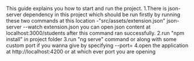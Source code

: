 This guide explains you how to start and run the project.
1.There is json-server dependency in this project which should be run firstly by running these two commands at this     location -"src/assets/extension.json"
    json-server --watch extension.json
    you can open json content at localhost:3000/students after this command ran successfully.
2.run "npm install" in project folder
3.run "ng serve" command or along with some custom port if you wanna give by specifying --port= <port-number>
4.open the application at http://localhost:4200 or at which ever port you are opening
